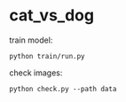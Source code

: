 # cat_vs_dog

train model:
```shell
python train/run.py
```

check images:
```shell
python check.py --path data
```